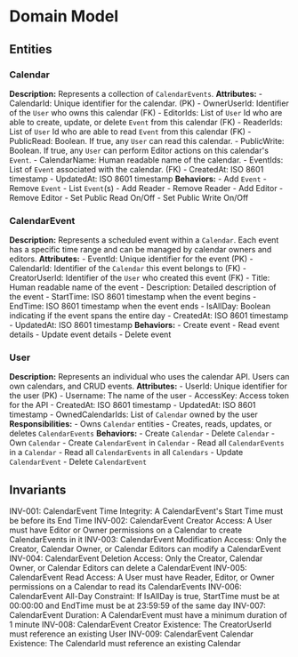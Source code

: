# Domain Model

## Entities

### Calendar
**Description:** Represents a collection of `CalendarEvents`.
**Attributes:**
    - CalendarId: Unique identifier for the calendar. (PK)
    - OwnerUserId: Identifier of the `User` who owns this calendar (FK)
    - EditorIds: List of `User` Id who are able to create, update, or delete `Event` from this calendar (FK)
    - ReaderIds: List of `User` Id who are able to read `Event` from this calendar (FK)
    - PublicRead: Boolean. If true, any `User` can read this calendar. 
    - PublicWrite: Boolean. If true, any `User` can perform Editor actions on this calendar's `Event`.
    - CalendarName: Human readable name of the calendar.
    - EventIds: List of `Event` associated with the calendar. (FK)
    - CreatedAt: ISO 8601 timestamp
    - UpdatedAt: ISO 8601 timestamp
**Behaviors:**
    - Add `Event`
    - Remove `Event`
    - List `Event`(s)
    - Add Reader
    - Remove Reader
    - Add Editor
    - Remove Editor
    - Set Public Read On/Off
    - Set Public Write On/Off

### CalendarEvent
**Description:** Represents a scheduled event within a `Calendar`. Each event has a specific time range and can be managed by calendar owners and editors.
**Attributes:**
    - EventId: Unique identifier for the event (PK)
    - CalendarId: Identifier of the `Calendar` this event belongs to (FK)
    - CreatorUserId: Identifier of the `User` who created this event (FK)
    - Title: Human readable name of the event
    - Description: Detailed description of the event
    - StartTime: ISO 8601 timestamp when the event begins
    - EndTime: ISO 8601 timestamp when the event ends
    - IsAllDay: Boolean indicating if the event spans the entire day
    - CreatedAt: ISO 8601 timestamp
    - UpdatedAt: ISO 8601 timestamp
**Behaviors:**
    - Create event
    - Read event details
    - Update event details
    - Delete event

### User
**Description:** Represents an individual who uses the calendar API. Users can own calendars, and CRUD events.
**Attributes:**
    - UserId: Unique identifier for the user (PK)
    - Username: The name of the user
    - AccessKey: Access token for the API
    - CreatedAt: ISO 8601 timestamp
    - UpdatedAt: ISO 8601 timestamp
    - OwnedCalendarIds: List of `Calendar` owned by the user
**Responsibilities:**
    - Owns `Calendar` entities
    - Creates, reads, updates, or deletes `CalendarEvents`
**Behaviors:**
    - Create `Calendar`
    - Delete `Calendar`
    - Own `Calendar`
    - Create `CalendarEvent` in `Calendar`
    - Read all `CalendarEvents` in a `Calendar`
    - Read all `CalendarEvents` in all `Calendars`
    - Update `CalendarEvent`
    - Delete `CalendarEvent`

## Invariants
INV-001: CalendarEvent Time Integrity: A CalendarEvent's Start Time must be before its End Time
INV-002: CalendarEvent Creator Access: A User must have Editor or Owner permissions on a Calendar to create CalendarEvents in it
INV-003: CalendarEvent Modification Access: Only the Creator, Calendar Owner, or Calendar Editors can modify a CalendarEvent
INV-004: CalendarEvent Deletion Access: Only the Creator, Calendar Owner, or Calendar Editors can delete a CalendarEvent
INV-005: CalendarEvent Read Access: A User must have Reader, Editor, or Owner permissions on a Calendar to read its CalendarEvents
INV-006: CalendarEvent All-Day Constraint: If IsAllDay is true, StartTime must be at 00:00:00 and EndTime must be at 23:59:59 of the same day
INV-007: CalendarEvent Duration: A CalendarEvent must have a minimum duration of 1 minute
INV-008: CalendarEvent Creator Existence: The CreatorUserId must reference an existing User
INV-009: CalendarEvent Calendar Existence: The CalendarId must reference an existing Calendar
